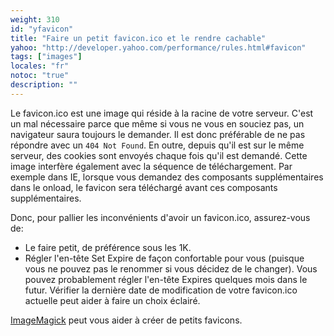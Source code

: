 ```yaml
---
weight: 310
id: "yfavicon"
title: "Faire un petit favicon.ico et le rendre cachable"
yahoo: "http://developer.yahoo.com/performance/rules.html#favicon"
tags: ["images"]
locales: "fr"
notoc: "true"
description: ""
---
```


Le favicon.ico est une image qui réside à la racine de votre serveur. C'est un mal nécessaire parce que même si vous ne vous en souciez pas, un navigateur saura toujours le demander. Il est donc préférable de ne pas répondre avec un `404 Not Found`. En outre, depuis qu'il est sur ​​le même serveur, des cookies sont envoyés chaque fois qu'il est demandé. Cette image interfère également avec la séquence de téléchargement. Par exemple dans IE, lorsque vous demandez des composants supplémentaires dans le onload, le favicon sera téléchargé avant ces composants supplémentaires.

Donc, pour pallier les inconvénients d'avoir un favicon.ico, assurez-vous de:

- Le faire petit, de préférence sous les 1K.
- Régler l'en-tête Set Expire de façon confortable pour vous (puisque vous ne pouvez pas le renommer si vous décidez de le changer). Vous pouvez probablement régler l'en-tête Expires quelques mois dans le futur. Vérifier la dernière date de modification de votre favicon.ico actuelle peut aider à faire un choix éclairé.

[ImageMagick](http://www.imagemagick.org) peut vous aider à créer de petits favicons.